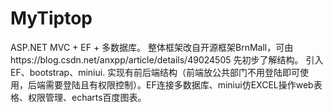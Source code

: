 # MyTiptop
ASP.NET MVC + EF + 多数据库。
整体框架改自开源框架BrnMall，可由https://blog.csdn.net/anxpp/article/details/49024505 先初步了解结构。
引入EF、bootstrap、miniui.
实现有前后端结构（前端放公共部门不用登陆即可使用，后端需要登陆且有权限控制）。EF连接多数据库、miniui仿EXCEL操作web表格、权限管理、echarts百度图表。
